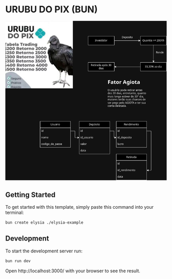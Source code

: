 # URUBU DO PIX (BUN)

<div align=center>
  <img src="https://github.com/iamthepoe/urubu-do-pix-api/blob/main/diagrams/urubu_do_pix.drawio.png"></img>
</div>

## Getting Started
To get started with this template, simply paste this command into your terminal:
```bash
bun create elysia ./elysia-example
```

## Development
To start the development server run:
```bash
bun run dev
```

Open http://localhost:3000/ with your browser to see the result.
